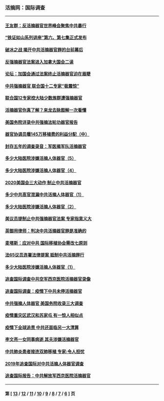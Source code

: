 ### 活摘网：国际调查
---
#### [王友群：反活摘器官世界峰会聚焦中共暴行](../../pages/nf5947/n13250738.md?03140430) 
#### [“铁证如山系列讲座”第六、第七集正式发布](../../pages/nf5947/n13106287.md?03140430) 
#### [破冰之战 揭开中共活摘器官罪的台前幕后](../../pages/nf5947/n13082457.md?03140430) 
#### [反强摘器官法案进入加拿大国会二读](../../pages/nf5947/n13033450.md?03140430) 
#### [论坛：加国会通过法案终止活摘器官迫在眉睫](../../pages/nf5947/n13029839.md?03140430) 
#### [中共强摘器官 联合国十二专家“极震惊”](../../pages/nf5947/n13024313.md?03140430) 
#### [联合国12专家控大陆少数族群遭强摘器官](../../pages/nf5947/n13023877.md?03140430) 
#### [活摘器官你真了解？来龙去脉图解一次看懂](../../pages/nf5947/n13013820.md?03140430) 
#### [美国务院详录中共强摘法轮功器官报告](../../pages/nf5947/n12944519.md?03140430) 
#### [器官协调员曝145万移植费的利益分配（中）](../../pages/nf5947/n12894547.md?03140430) 
#### [封存五年的调查录音：军医揭军队活摘器官](../../pages/nf5947/n12798692.md?03140430) 
#### [多少大陆医院涉嫌活摘人体器官（5）](../../pages/nf5947/n12768383.md?03140430) 
#### [多少大陆医院涉嫌活摘人体器官（4）](../../pages/nf5947/n12664434.md?03140430) 
#### [2020美国会三大动作 制止中共活摘器官](../../pages/nf5947/n12682004.md?03140430) 
#### [多少中共高官泄漏中共活摘人体器官（1）](../../pages/nf5947/n12671234.md?03140430) 
#### [多少大陆医院涉嫌活摘人体器官（2）](../../pages/nf5947/n12655589.md?03140430) 
#### [美议员提制止中共强摘器官法案 专家指意义大](../../pages/nf5947/n12630561.md?03140430) 
#### [英御用律师：判决中共活摘器官罪是准确的](../../pages/nf5947/n12580740.md?03140430) 
#### [麦塔斯：应对中共 国际移植协会需改七原则](../../pages/nf5947/n12514711.md?03140430) 
#### [法65议员连署法律提案 抵制中共活摘罪行](../../pages/nf5947/n12437047.md?03140430) 
#### [多少大陆医院涉嫌活摘人体器官（1）](../../pages/nf5947/n12414284.md?03140430) 
#### [追查国际调查中共空军西京医院活摘器官录像](../../pages/nf5947/n12348837.md?03140430) 
#### [追查国际调查：疫情下中共未停活摘器官](../../pages/nf5947/n12273415.md?03140430) 
#### [中共强摘人体器官 美国务院收录三大调查](../../pages/nf5947/n12181488.md?03140430) 
#### [疫情重灾区武汉和苏家屯 有一惊人相似点](../../pages/nf5947/n12150824.md?03140430) 
#### [疫情下全球追责 中共还面临另一大清算](../../pages/nf5947/n12070397.md?03140430) 
#### [李文亮一女同事病逝 其夫涉嫌活摘器官](../../pages/nf5947/n11957882.md?03140430) 
#### [中共肺炎患者接连双肺移植 专家:令人担忧](../../pages/nf5947/n11945516.md?03140430) 
#### [2019年追查国际对中共活摘人体器官调查](../../pages/nf5947/n11917733.md?03140430) 
#### [追查国际报告：中共解放军西京医院活摘器官](../../pages/nf5947/n11838359.md?03140430) 

---
#### 第 [ [13](./13.md?03140430) / [12](./12.md?03140430) / [11](./11.md?03140430) / [10](./10.md?03140430) / [9](./9.md?03140430) / [8](./8.md?03140430) / [7](./7.md?03140430) / [6](./6.md?03140430) ] 页
